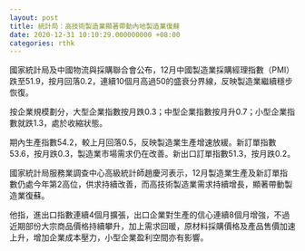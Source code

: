 ```yaml
---
layout: post
title: 統計局：高技術製造業顯著帶動內地製造業復蘇
date: 2020-12-31 10:10:29.000000000 +08:00
categories: rthk
---
```


國家統計局及中國物流與採購聯合會公布，12月中國製造業採購經理指數（PMI）跌至51.9，按月回落0.2，連續10個月高過50的盛衰分界線，反映製造業繼續穩步恢復。

按企業規模劃分，大型企業指數按月跌0.3；中型企業指數按月升0.7；小型企業指數就跌1.3，處於收縮狀態。

期內生產指數54.2，較上月回落0.5，反映製造業生產增速放緩。新訂單指數53.6，按月跌0.3，製造業市場需求仍在改善。新出口訂單指數51.3，按月跌0.2。

國家統計局服務業調查中心高級統計師趙慶河表示，12月製造業生產及新訂單指數仍處今年第2高位，供求持續改善，而高技術製造業需求持續增長，顯著帶動製造業復蘇。

他指，進出口指數連續4個月擴張，出口企業對生產的信心連續8個月增強，不過近期部份大宗商品價格持續攀升，加上需求回暖，原材料採購價格及產品售價加速上升，增加企業成本壓力，小型企業盈利空間亦有影響。
